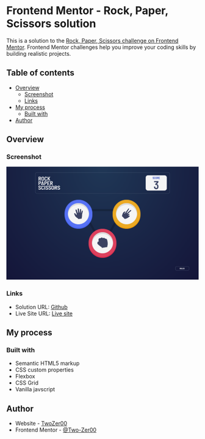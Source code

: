 # Frontend Mentor - Rock, Paper, Scissors solution

This is a solution to the [Rock, Paper, Scissors challenge on Frontend Mentor](https://www.frontendmentor.io/challenges/rock-paper-scissors-game-pTgwgvgH). Frontend Mentor challenges help you improve your coding skills by building realistic projects. 



## Table of contents

- [Overview](#overview)
  - [Screenshot](#screenshot)
  - [Links](#links)
- [My process](#my-process)
  - [Built with](#built-with)
- [Author](#author)

## Overview

### Screenshot

![](./screenshot.png)

### Links

- Solution URL: [Github](https://github.com/Two-Zer00/rock-paper-scissors-master)
- Live Site URL: [Live site](https://two-zer00.github.io/rock-paper-scissors-master/)

## My process

### Built with

- Semantic HTML5 markup
- CSS custom properties
- Flexbox
- CSS Grid
- Vanilla javscript

## Author

- Website - [TwoZer00](https://twozer00.dev)
- Frontend Mentor - [@Two-Zer00](https://www.frontendmentor.io/profile/Two-Zer00)
